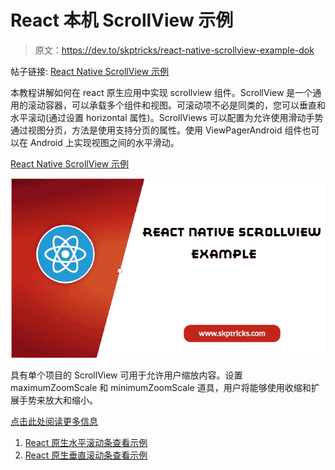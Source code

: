 # React 本机 ScrollView 示例

> 原文：<https://dev.to/skptricks/react-native-scrollview-example-dok>

帖子链接: [React Native ScrollView 示例](https://www.skptricks.com/2019/03/react-native-scrollview-example-tutorial.html)

本教程讲解如何在 react 原生应用中实现 scrollview 组件。ScrollView 是一个通用的滚动容器，可以承载多个组件和视图。可滚动项不必是同类的，您可以垂直和水平滚动(通过设置 horizontal 属性)。ScrollViews 可以配置为允许使用滑动手势通过视图分页，方法是使用支持分页的属性。使用 ViewPagerAndroid 组件也可以在 Android 上实现视图之间的水平滑动。

[React Native ScrollView 示例](https://www.skptricks.com/2019/03/react-native-scrollview-example-tutorial.html)

[![](img/e6f2400ee1aa5cbe6c2a438d85b58532.png)](https://res.cloudinary.com/practicaldev/image/fetch/s--l8IVfvh3--/c_limit%2Cf_auto%2Cfl_progressive%2Cq_auto%2Cw_880/https://2.bp.blogspot.com/-dQWmxJ0zDuE/XKDcQSENH4I/AAAAAAAACn0/lJAasMOCEmcw4FVPLtXbcVH7dw5o3PF8gCLcBGAs/s640/scroll.png)

具有单个项目的 ScrollView 可用于允许用户缩放内容。设置 maximumZoomScale 和 minimumZoomScale 道具，用户将能够使用收缩和扩展手势来放大和缩小。

[点击此处阅读更多信息](https://www.skptricks.com/2019/03/react-native-scrollview-example-tutorial.html)

1.  [React 原生水平滚动条查看示例](https://www.skptricks.com/2018/09/react-native-horizontal-scrollview-in-react-native.html)
2.  [React 原生垂直滚动条查看示例](https://www.skptricks.com/2018/09/react-native-vertical-scrollview-example-android.html)